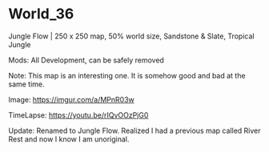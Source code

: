 # World_36
Jungle Flow | 250 x 250 map, 50% world size, Sandstone &amp; Slate, Tropical Jungle

Mods: All Development, can be safely removed

Note: This map is an interesting one. It is somehow good and bad at the same time. 

Image: https://imgur.com/a/MPnR03w

TimeLapse: https://youtu.be/rIQvOOzPjG0

Update: Renamed to Jungle Flow. Realized I had a previous map called River Rest and now I know I am unoriginal. 
